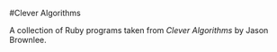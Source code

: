 #Clever Algorithms

A collection of Ruby programs taken from _Clever Algorithms_ by Jason Brownlee.
